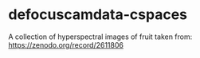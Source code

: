 # defocuscamdata-cspaces
A collection of hyperspectral images of fruit taken from: https://zenodo.org/record/2611806
